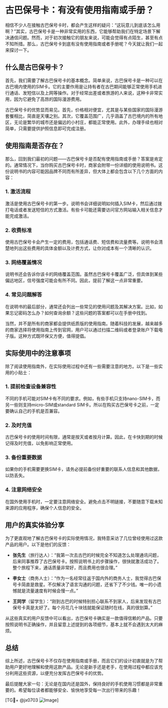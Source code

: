 # 古巴保号卡：有没有使用指南或手册？

相信不少人在接触古巴保号卡时，都会产生这样的疑问：“这玩意儿到底该怎么用啊？”其实，古巴保号卡是一种非常实用的东西，它能够帮助我们在特定场景下解决通信问题。然而，对于初次接触它的朋友来说，可能会觉得有点陌生，甚至有点不知所措。那么，古巴保号卡到底有没有使用指南或者手册呢？今天就让我们一起来探讨一下。

## 什么是古巴保号卡？

首先，我们需要了解古巴保号卡的基本概念。简单来说，古巴保号卡是一种可以在古巴境内使用的SIM卡。它的主要作用是让持有者在古巴期间能够正常使用手机进行通话、发短信以及上网等操作。对于经常出差或者旅游的人来说，这种卡非常实用，因为它避免了高昂的国际漫游费用。

古巴保号卡的优势显而易见。首先，价格相对便宜，尤其是与某些国家的国际漫游套餐相比，简直是天壤之别。其次，它覆盖范围广，几乎涵盖了古巴境内的所有地区，无论是繁华的城市还是偏远的小村庄，都能正常使用。此外，办理手续也相对简单，只需要提供护照信息即可完成注册。

## 使用指南是否存在？

那么，回到我们最初的问题——古巴保号卡是否配有使用指南或手册？答案是肯定的。通常情况下，当你购买古巴保号卡时，商家会附带一份详细的使用说明书。这份说明书的内容可能因品牌不同而有所差异，但大体上都会包含以下几个方面的内容：

### 1. **激活流程**
   激活是使用古巴保号卡的第一步。说明书会详细说明如何插入SIM卡，然后通过拨打电话或者发送短信的方式激活。有些卡可能还需要访问官方网站输入相关信息才能完成激活。

### 2. **收费标准**
   使用古巴保号卡会产生一定的费用，包括通话费、短信费和流量费等。说明书会清楚地列出这些费用的具体金额以及计费方式，让你对成本有一个清晰的认识。

### 3. **网络覆盖情况**
   说明书还会告诉你该卡的网络覆盖范围。虽然古巴保号卡覆盖广泛，但具体到某些偏远地区，信号强度可能会有所不同。因此，提前了解这一点非常重要。

### 4. **常见问题解答**
   在说明书的最后部分，通常还会列出一些常见的使用问题及其解决方案。比如，如果忘记密码怎么办？如何查询余额？这些问题的答案都可以在手册中找到。

当然，并不是所有的商家都会提供纸质版的使用指南。随着科技的发展，越来越多的商家选择将使用指南上传到官网，用户可以通过扫描二维码或者登录账户下载电子版。这种方式既环保又方便，值得提倡。

## 实际使用中的注意事项

除了阅读使用指南外，在实际使用过程中还有一些需要注意的地方。以下是一些实用的小贴士：

### 1. **提前检查设备兼容性**
   不同的手机可能对SIM卡有不同的要求。例如，有些手机只支持nano-SIM卡，而另一些则支持micro-SIM或standard SIM卡。所以在购买古巴保号卡之前，一定要确认自己的手机是否兼容。

### 2. **及时充值**
   古巴保号卡的使用时间有限，通常是按天或者按月计算。因此，在卡快到期的时候记得及时充值，以免影响正常使用。

### 3. **备份重要数据**
   如果你的手机需要更换SIM卡，请务必提前备份好重要的联系人信息和其他数据，以防丢失。

### 4. **注意网络安全**
   在国外使用手机时，一定要注意网络安全。避免点击不明链接，不要随意下载未知来源的应用程序，确保个人信息的安全。

## 用户的真实体验分享

为了更直观地了解古巴保号卡的实际使用情况，我特意采访了几位曾经使用过这款产品的用户。以下是他们的反馈：

- **张先生**（旅行达人）：“我第一次去古巴的时候完全不知道怎么处理通讯问题，后来同事推荐了古巴保号卡。按照说明书上的步骤操作，很快就激活成功了。整个旅程下来，通话质量非常好，而且费用也很合理。”
  
- **李女士**（商务人士）：“作为一名经常往返于国内外的商务人士，我觉得古巴保号卡简直是救星。不仅解决了语言沟通的问题，还省下了不少钱。唯一的小遗憾就是流量速度有时候会慢一点。”

- **王同学**（留学生）：“刚到古巴的时候特别担心联系不到家人，后来发现有古巴保号卡真是太好了。每个月花几十块钱就能保证随时在线，真的很划算。”

从这些真实的用户反馈中可以看出，古巴保号卡确实是一款值得信赖的产品。只要按照说明书正确操作，并且留意上述提到的各项细节，基本上就不会遇到太大的麻烦。

## 总结

综上所述，古巴保号卡不仅存在使用指南或手册，而且它们的设计初衷就是为了帮助用户更好地理解和使用这款产品。无论是新手还是老手，在使用过程中都应该充分利用这些资源，以便充分发挥古巴保号卡的优势。

最后提醒大家一句：无论是在国内还是国外，保持良好的手机使用习惯都是非常重要的。希望每位读者都能够安全、愉快地享受每一次出行带来的乐趣！

[TG💪+ @jx0703 ![Image](https://github.com/user-attachments/assets/dbca1d08-cadb-493c-b0ec-ad6f7a83f270)]